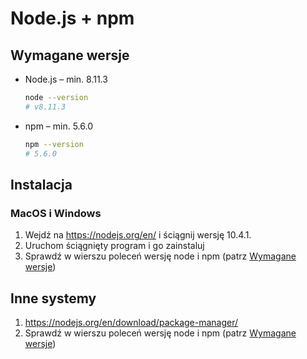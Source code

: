 # Node.js + npm

## Wymagane wersje

* Node.js – min. 8.11.3

    ```bash
    node --version
    # v8.11.3
    ```

* npm – min. 5.6.0

    ```bash
    npm --version
    # 5.6.0
    ```

## Instalacja

### MacOS i Windows

1. Wejdź na <https://nodejs.org/en/> i ściągnij wersję 10.4.1.
2. Uruchom ściągnięty program i go zainstaluj
3. Sprawdź w wierszu poleceń wersję node i npm (patrz [Wymagane wersje](#wymagane-wersje))

## Inne systemy

1. <https://nodejs.org/en/download/package-manager/>
2. Sprawdź w wierszu poleceń wersję node i npm (patrz [Wymagane wersje](#wymagane-wersje))
